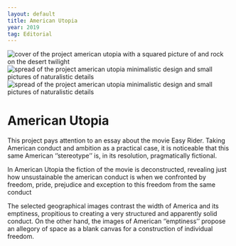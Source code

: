 ```yaml
---
layout: default
title: American Utopia
year: 2019
tag: Editorial
---
```

<div class="slider">
	<img src="{{ site.baseurl }}/assets/images/americanutopia/1.png" alt="cover of the project american utopia with a squared picture of and rock on the desert twilight">
	<img src="{{ site.baseurl }}/assets/images/americanutopia/2.png" alt="spread of the project american utopia minimalistic design and small pictures of naturalistic details">
	<img src="{{ site.baseurl }}/assets/images/americanutopia/3.png" alt="spread of the project american utopia minimalistic design and small pictures of naturalistic details">
</div>

<h1>American Utopia</h1>

<p>This project pays attention to an essay about the movie Easy Rider. Taking American conduct and ambition as a practical case, it is noticeable that this same American ‘’stereotype’’ is, in its resolution, pragmatically fictional.</p>
<p>In American Utopia the fiction of the movie is deconstructed, revealing just how unsustainable the american conduct is when we confronted by freedom, pride, prejudice and exception to this freedom from the same conduct</p>
<p>The selected geographical images contrast the width of America and its emptiness, propitious to creating a very structured and apparently solid conduct. On the other hand, the images of American ‘’emptiness’’ propose an allegory of space as a blank canvas for a construction of individual freedom.</p>